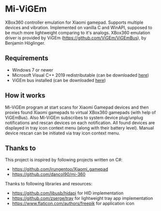 # Mi-ViGEm

XBox360 controller emulation for Xiaomi gamepad. Supports multiple devices and vibration. Implemented on vanilla C and WinAPI, supposed to be much more lightweight comparing to it's analogs.
XBox360 emulation driver is provided by ViGEm (https://github.com/ViGEm/ViGEmBus), by Benjamin Höglinger.

## Requirements
- Windows 7 or newer
- Microsoft Visual C++ 2019 redistributable (can be downloaded [here](https://support.microsoft.com/en-us/help/2977003/the-latest-supported-visual-c-downloads))
- ViGEm bus installed (can be downloaded [here](https://github.com/ViGEm/ViGEmBus/releases))

## How it works
Mi-ViGEm program at start scans for Xiaomi Gamepad devices and then proxies found Xiaomi gamepads to virtual XBox360 gamepads (with help of ViGEmBus). Also Mi-ViGEm subscribes to system device plug/unplug notifications and rescan devices on each notification.
All found devices are displayed in tray icon context menu (along with their battery level). Manual device rescan can be initiated via tray icon context menu.

## Thanks to

This project is inspired by following projects written on C#:
- https://github.com/irungentoo/Xiaomi_gamepad
- https://github.com/dancol90/mi-360

Thanks to following libraries and resources:
- https://github.com/libusb/hidapi for HID implementation
- https://github.com/zserge/tray for lightweight tray app implementation
- https://www.flaticon.com/authors/freepik for application icon
